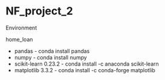 # NF_project_2

Environment

home_loan

+ pandas - conda install pandas
+ numpy - conda install numpy
+ scikit-learn 0.23.2 - conda install -c anaconda scikit-learn
+ matplotlib 3.3.2 - conda install -c conda-forge matplotlib